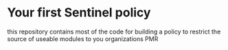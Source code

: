 # Your first Sentinel policy

this repository contains most of the code for building a policy to restrict the source of useable modules to you organizations PMR
